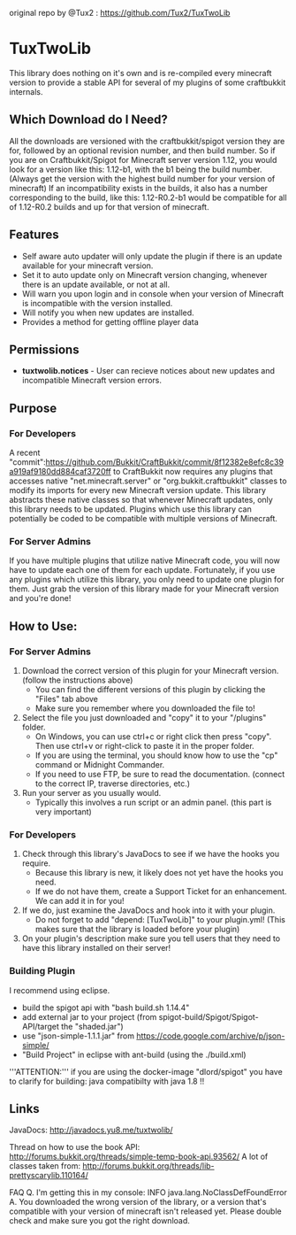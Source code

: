 
original repo by @Tux2 : https://github.com/Tux2/TuxTwoLib

#  TuxTwoLib

This library does nothing on it's own and is re-compiled every minecraft version to provide a stable API for several of my plugins of some craftbukkit internals.


## Which Download do I Need?

All the downloads are versioned with the craftbukkit/spigot version they are for, followed by an optional revision number, and then build number. So if you are on Craftbukkit/Spigot for Minecraft server version 1.12, you would look for a version like this: 1.12-b1, with the b1 being the build number. (Always get the version with the highest build number for your version of minecraft) If an incompatibility exists in the builds, it also has a number corresponding to the build, like this: 1.12-R0.2-b1 would be compatible for all of 1.12-R0.2 builds and up for that version of minecraft.


## Features

* Self aware auto updater will only update the plugin if there is an update available for your minecraft version.
* Set it to auto update only on Minecraft version changing, whenever there is an update available, or not at all.
* Will warn you upon login and in console when your version of Minecraft is incompatible with the version installed.
* Will notify you when new updates are installed.
* Provides a method for getting offline player data


## Permissions

* **tuxtwolib.notices** - User can recieve notices about new updates and incompatible Minecraft version errors.


## Purpose

### For Developers

A recent "commit":https://github.com/Bukkit/CraftBukkit/commit/8f12382e8efc8c39a919af9180dd884caf3720ff to CraftBukkit now requires any plugins that accesses native "net.minecraft.server" or "org.bukkit.craftbukkit" classes to modify its imports for every new Minecraft version update.
This library abstracts these native classes so that whenever Minecraft updates, only this library needs to be updated. Plugins which use this library can potentially be coded to be compatible with multiple versions of Minecraft.

### For Server Admins

If you have multiple plugins that utilize native Minecraft code, you will now have to update each one of them for each update.
Fortunately, if you use any plugins which utilize this library, you only need to update one plugin for them. Just grab the version of this library made for your Minecraft version and you're done!


## How to Use:

### For Server Admins

1. Download the correct version of this plugin for your Minecraft version. (follow the instructions above)
    * You can find the different versions of this plugin by clicking the "Files" tab above
    * Make sure you remember where you downloaded the file to!
1. Select the file you just downloaded and "copy" it to your "/plugins" folder.
    * On Windows, you can use ctrl+c or right click then press "copy". Then use ctrl+v or right-click to paste it in the proper folder.
    * If you are using the terminal, you should know how to use the "cp" command or Midnight Commander.
    * If you need to use FTP, be sure to read the documentation. (connect to the correct IP, traverse directories, etc.)
1. Run your server as you usually would.
    * Typically this involves a run script or an admin panel. (this part is very important)

### For Developers

1. Check through this library's JavaDocs to see if we have the hooks you require.
    * Because this library is new, it likely does not yet have the hooks you need.
    * If we do not have them, create a Support Ticket for an enhancement. We can add it in for you!
1. If we do, just examine the JavaDocs and hook into it with your plugin.
    * Do not forget to add "depend: [TuxTwoLib]" to your plugin.yml! (This makes sure that the library is loaded before your plugin)
1. On your plugin's description make sure you tell users that they need to have this library installed on their server!

### Building Plugin

I recommend using eclipse.
* build the spigot api with "bash build.sh 1.14.4"
* add external jar to your project (from spigot-build/Spigot/Spigot-API/target the "shaded.jar")
* use "json-simple-1.1.1.jar" from https://code.google.com/archive/p/json-simple/
* "Build Project" in eclipse with ant-build (using the ./build.xml)

'''ATTENTION:''' if you are using the docker-image "dlord/spigot" you have to clarify for building: java compatibilty with java 1.8 !!


## Links

JavaDocs: http://javadocs.yu8.me/tuxtwolib/

Thread on how to use the book API: http://forums.bukkit.org/threads/simple-temp-book-api.93562/
A lot of classes taken from: http://forums.bukkit.org/threads/lib-prettyscarylib.110164/

FAQ
Q. I'm getting this in my console: INFO java.lang.NoClassDefFoundError
A. You downloaded the wrong version of the library, or a version that's compatible with your version of minecraft isn't released yet. Please double check and make sure you got the right download.

